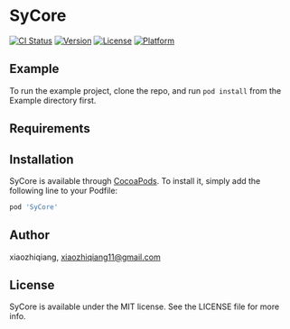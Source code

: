 # SyCore

[![CI Status](https://img.shields.io/travis/xiaozhiqiang/SyCore.svg?style=flat)](https://travis-ci.org/xiaozhiqiang/SyCore)
[![Version](https://img.shields.io/cocoapods/v/SyCore.svg?style=flat)](https://cocoapods.org/pods/SyCore)
[![License](https://img.shields.io/cocoapods/l/SyCore.svg?style=flat)](https://cocoapods.org/pods/SyCore)
[![Platform](https://img.shields.io/cocoapods/p/SyCore.svg?style=flat)](https://cocoapods.org/pods/SyCore)

## Example

To run the example project, clone the repo, and run `pod install` from the Example directory first.

## Requirements

## Installation

SyCore is available through [CocoaPods](https://cocoapods.org). To install
it, simply add the following line to your Podfile:

```ruby
pod 'SyCore'
```

## Author

xiaozhiqiang, xiaozhiqiang11@gmail.com

## License

SyCore is available under the MIT license. See the LICENSE file for more info.
